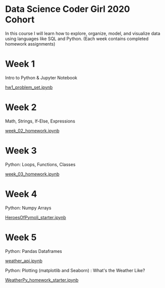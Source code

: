 # Data Science Coder Girl 2020 Cohort

In this course I will learn how to explore, organize, model, and visualize
data using languages like SQL and Python. 
(Each week contains completed homework assignments)

# Week 1
Intro to Python & Jupyter Notebook

[hw1_problem_set.ipynb](https://github.com/stelladeecoder/DSCoderGirl2020hw/blob/master/hw1_problem_set.ipynb)

# Week 2 
Math, Strings, If-Else, Expressions

[week_02_homework.ipynb](https://github.com/stelladeecoder/DSCoderGirl2020hw/blob/master/week_02_homework.ipynb)

# Week 3
Python: Loops, Functions, Classes

[week_03_homework.ipynb](https://github.com/stelladeecoder/DSCoderGirl2020hw/blob/master/week_03_homework.ipynb)

# Week 4
Python: Numpy Arrays

[HeroesOfPymoli_starter.ipynb](https://github.com/stelladeecoder/DSCoderGirl2020hw/blob/master/HeroesOfPymoli_starter.ipynb)


# Week 5 
Python: Pandas Dataframes 

[weather_api.ipynb](https://github.com/stelladeecoder/DSCoderGirl2020hw/blob/master/weather_api.ipynb)

Python: Plotting (matplotlib and Seaborn) : What's the Weather Like?

[WeatherPy_homework_starter.ipynb](https://github.com/stelladeecoder/DSCoderGirl2020hw/blob/master/WeatherPy_homework_starter.ipynb)